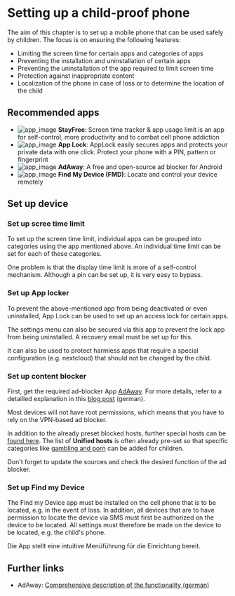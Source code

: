 # Setting up a child-proof phone
The aim of this chapter is to set up a mobile phone that can be used safely by children.
The focus is on ensuring the following features:
- Limiting the screen time for certain apps and categories of apps
- Preventing the installation and uninstallation of certain apps
- Preventing the uninstallation of the app required to limit screen time
- Protection against inappropriate content
- Localization of the phone in case of loss or to determine the location of the child

## Recommended apps

- ![app_image](../res/ico/stayfree.ico) **StayFree**: Screen time tracker & app usage limit is an app for self-control, more productivity and to combat cell phone addiction
- ![app_image](../res/ico/applock.ico) **App Lock**: AppLock easily secures apps and protects your private data with one click. Protect your phone with a PIN, pattern or fingerprint
- ![app_image](../res/ico/adaway.ico) **AdAway**: A free and open-source ad blocker for Android
- ![app_image](../res/ico/findmydevice.ico) **Find My Device (FMD)**: Locate and control your device remotely

## Set up device

### Set up scree time limit
To set up the screen time limit, individual apps can be grouped into categories using the app mentioned above.
An individual time limit can be set for each of these categories.

One problem is that the display time limit is more of a self-control mechanism. Although a pin can be set up, it is very easy to bypass.

### Set up App locker
To prevent the above-mentioned app from being deactivated or even uninstalled, App Lock can be used to set up an access lock for certain apps.

The settings menu can also be secured via this app to prevent the lock app from being uninstalled. A recovery email must be set up for this.

It can also be used to protect harmless apps that require a special configuration (e.g. nextcloud) that should not be changed by the child.

### Set up content blocker
First, get the required ad-blocker App [AdAway](https://f-droid.org/de/packages/org.adaway/). 
For more details, refer to a detailled explanation in this [blog post](https://www.kuketz-blog.de/adaway-werbe-und-trackingfrei-im-android-universum/) (german).

Most devices will not have root permissions, which means that you have to rely on the VPN-based ad blocker.

In addition to the already preset blocked hosts, further special hosts can be [found here](https://github.com/StevenBlack/hosts#list-of-all-hosts-file-variants).
The list of **Unified hosts** is often already pre-set so that specific categories like [gambling and porn](https://raw.githubusercontent.com/StevenBlack/hosts/master/alternates/gambling-porn-only/hosts) can be added for children. 

Don't forget to update the sources and check the desired function of the ad blocker.

### Set up Find my Device
The Find my Device app must be installed on the cell phone that is to be located, e.g. in the event of loss.
In addition, all devices that are to have permission to locate the device via SMS must first be authorized on the device to be located.
All settings must therefore be made on the device to be located, e.g. the child's phone. 

Die App stellt eine intuitive Menüführung für die Einrichtung bereit. 

## Further links
- AdAway: [Comprehensive description of the functionality (german)](https://www.kuketz-blog.de/adaway-werbe-und-trackingfrei-im-android-universum/)